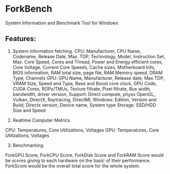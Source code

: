 # ForkBench
 System Information and Benchmark Tool for Windows 

## Features: 
1. System information fetching.
    CPU:
 Manufacturer, CPU Name, Codename, Release Date, Max. TDP, Technology, Model, Instruction Set, Max. Core Speed, Cores and Thread, Power and Energy efficient cores, Core Voltage, Current Core Speeds, Cache sizes, Motherboard Info, BIOS 
 information, RAM total size, page file, RAM Memory speed, DRAM Type, Channels
 GPU: GPU Name, Manufacturer, Release date, Max TDP, VRAM Size, Speed and Type, Base and Boost core clock, GPU Code, CUDA Cores, ROPs/TMUs, Texture fillrate, Pixel fillrate, Bus width, bandwidth, driver version, Support: Direct compute, 
 physx OpenGL, Vulkan, DirectX, Raytracing, DirectML
 Windows: Edition, Version and Build, Directx version, Device name, System type
 Storage: SSD/HDD Size and Speed

2. Realtime Computer Metrics
 
 CPU: Temperatures, Core Utilizations, Voltages
 GPU: Temperatures, Core Utilizations, Voltages

3. Benchmarking
 
 ForkGPU Score, ForkCPU Score, ForkDisk Score and ForkRAM Score would be scores giving to each hardware on the basic of their performance.
 ForkScore would be the overall total score for the whole system.

